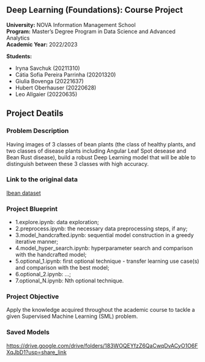 ## Deep Learning (Foundations): Course Project
**University:** NOVA Information Management School<br>
**Program:** Master’s Degree Program in Data Science and Advanced Analytics<br>
**Academic Year:** 2022/2023<br>

**Students:** 
- Iryna Savchuk (20211310)
- Cátia Sofia Pereira Parrinha (20201320)
- Giulia Bovenga (20221637)
- Hubert Oberhauser	(20220628)
- Leo Allgaier (20220635)

## Project Deatils
### Problem Description 
Having images of 3 classes of bean plants (the class of healthy plants, and two classes of disease plants including Angular Leaf Spot desease and Bean Rust disease), build a robust Deep Learning model that will be able to distinguish between these 3 classes with high accuracy. 


### Link to the original data
[Ibean dataset](https://github.com/AI-Lab-Makerere/ibean/)

### Project Blueprint
- 1.explore.ipynb:  data exploration;
- 2.preprocess.ipynb:   the necessary data preprocessing steps, if any;
- 3.model_handcrafted.ipynb:    sequential model construction in a greedy iterative manner;
- 4.model_hyper_search.ipynb:   hyperparameter search and comparison with the handcrafted model;
- 5.optional_1.ipynb: first optional technique - transfer learning use case(s) and comparison with the best model;
- 6.optional_2.ipynb: ...;
- 7.optional_N.ipynb:   Nth optional technique.

### Project Objective
Apply the knowledge acquired throughout the academic course to tackle a given Supervised Machine Learning (SML) problem.

### Saved Models
https://drive.google.com/drive/folders/183WOQEYfzZ6QaCwqDvACyO1O6FXqJbD1?usp=share_link
